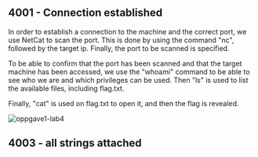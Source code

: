 ## 4001 - Connection established

In order to establish a connection to the machine and the correct port, we use NetCat to scan the port. This is done by using the command "nc", followed by the target ip. Finally, the port to be scanned is specified.

To be able to confirm that the port has been scanned and that the target machine has been accessed, we use the "whoami" command to be able to see who we are and which privileges can be used. Then "ls" is used to list the available files, including flag.txt.

Finally, "cat" is used on flag.txt to open it, and then the flag is revealed.

![oppgave1-lab4](https://user-images.githubusercontent.com/46780028/160906356-d711a0ab-d396-4e43-948e-261693df9676.PNG)



## 4003 - all strings attached

